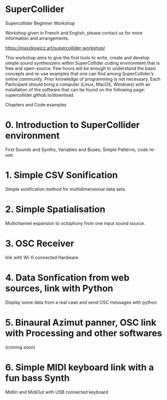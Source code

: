 # SuperCollider
Supercollider Beginner Workshop

Workshop given in French and English, please contact us for more information and arrangements.

https://maszkowicz.art/supercollider-workshop/

This workshop aims to give the first tools to write, create and develop simple sound synthesizers within SuperCollider coding environment that is free and open-source. Few hours will be enough to understand the basic concepts and re-use examples that one can find among SuperCollider’s online community. Prior knowledge of programming is not necessary. Each Participant should bring a computer (Linux, MacOS, Windows) with an installation of the software that can be found on the following page: supercollider.github.io/download.

Chapters and Code examples

# 0. Introduction to SuperCollider environment
First Sounds and Synths, Variables and Buses, Simple Patterns, code re-use.
# 1. Simple CSV Sonification
Simple sonification method for multidimensional data sets.
# 2. Simple Spatialisation
Multichannel expansion to octophony from one input sound source.
# 3. OSC Receiver
link with Wi-fi connected Hardware
# 4. Data Sonfication from web sources, link with Python
Display some data from a real case and send OSC messages with python
# 5. Binaural Azimut panner, OSC link with Processing and other softwares
(coming soon)
# 6. Simple MIDI keyboard link with a fun bass Synth
MidiIn and MidiOut with USB connected keyboard


